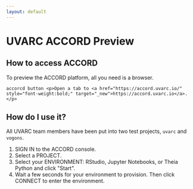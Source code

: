 ```yaml
---
layout: default
---
```


# UVARC ACCORD Preview



## How to access ACCORD


To preview the ACCORD platform, all you need is a browser. 


    accorcd button <p>Open a tab to <a href="https://accord.uvarc.io/" style="font-weight:bold;" target="_new">https://accord.uvarc.io</a>.</p>

## How do I use it?

All UVARC team members have been put into two test projects, `uvarc` and `vogons`.

1. SIGN IN to the ACCORD console.
2. Select a PROJECT.
3. Select your ENVIRONMENT: RStudio, Jupyter Notebooks, or Theia Python and click "Start".
4. Wait a few seconds for your environment to provision. Then click CONNECT to enter the environment.

